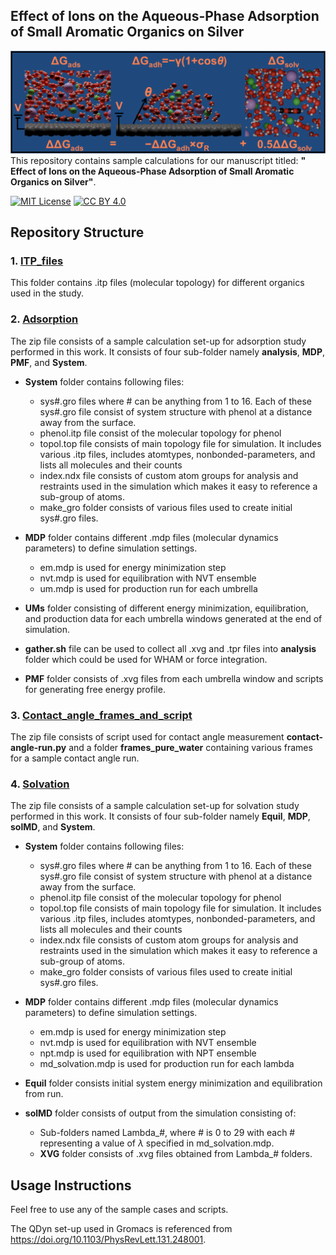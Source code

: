 ## Effect of Ions on the Aqueous-Phase Adsorption of Small Aromatic Organics on Silver
![Graphical Abstract](TOC_Graphic.png)
This repository contains sample calculations for our manuscript titled: **" Effect of Ions on the Aqueous-Phase Adsorption of Small Aromatic Organics on Silver"**.

[![MIT License](https://img.shields.io/badge/Code-MIT-green.svg)](./LICENSE-CODE)
[![CC BY 4.0](https://img.shields.io/badge/Data-CC_BY_4.0-blue.svg)](./LICENSE-DATA)

## Repository Structure

### 1. [ITP_files](./itp_files/)
This folder contains .itp files (molecular topology) for different organics used in the study.

### 2. [Adsorption](./adsorption.7z/)
The zip file consists of a sample calculation set-up for adsorption study performed in this work. It consists of four sub-folder namely **analysis**, **MDP**, **PMF**, and **System**.

- **System** folder contains following files:
  - sys#.gro files where # can be anything from 1 to 16. Each of these sys#.gro file consist of system structure with phenol at a distance away from the surface.
  - phenol.itp file consist of the molecular topology for phenol
  - topol.top file consists of main topology file for simulation. It includes various .itp files, includes atomtypes, nonbonded-parameters, and lists all molecules and their counts
  - index.ndx file consists of custom atom groups for analysis and restraints used in the simulation which makes it easy to reference a sub-group of atoms.
  - make_gro folder consists of various files used to create initial sys#.gro files.

- **MDP** folder contains different .mdp files (molecular dynamics parameters) to define simulation settings.
  - em.mdp is used for energy minimization step
  - nvt.mdp is used for equilibration with NVT ensemble
  - um.mdp is used for production run for each umbrella

- **UMs** folder consisting of different energy minimization, equilibration, and production data for each umbrella windows generated at the end of simulation. 

- **gather.sh** file can be used to collect all .xvg and .tpr files into **analysis** folder which could be used for WHAM or force integration.

- **PMF** folder consists of .xvg files from each umbrella window and scripts for generating free energy profile.

### 3. [Contact_angle_frames_and_script](./contact_angle_frames_and_script.7z)
The zip file consists of script used for contact angle measurement **contact-angle-run.py** and a folder **frames_pure_water** containing various frames for a sample contact angle run.

### 4. [Solvation](./solvation_sample.7z)
The zip file consists of a sample calculation set-up for solvation study performed in this work. It consists of four sub-folder namely **Equil**, **MDP**, **solMD**, and **System**.

- **System** folder contains following files:
  - sys#.gro files where # can be anything from 1 to 16. Each of these sys#.gro file consist of system structure with phenol at a distance away from the surface.
  - phenol.itp file consist of the molecular topology for phenol
  - topol.top file consists of main topology file for simulation. It includes various .itp files, includes atomtypes, nonbonded-parameters, and lists all molecules and their counts
  - index.ndx file consists of custom atom groups for analysis and restraints used in the simulation which makes it easy to reference a sub-group of atoms.
  - make_gro folder consists of various files used to create initial sys#.gro files.

- **MDP** folder contains different .mdp files (molecular dynamics parameters) to define simulation settings.
  - em.mdp is used for energy minimization step
  - nvt.mdp is used for equilibration with NVT ensemble
  - npt.mdp is used for equilibration with NPT ensemble
  - md_solvation.mdp is used for production run for each lambda

- **Equil** folder consists initial system energy minimization and equilibration from run.

- **solMD** folder consists of output from the simulation consisting of:
  - Sub-folders named Lambda_#, where # is 0 to 29 with each # representing a value of $\lambda$ specified in md_solvation.mdp.
  - **XVG** folder consists of .xvg files obtained from Lambda_# folders.

## Usage Instructions
Feel free to use any of the sample cases and scripts. 

The QDyn set-up used in Gromacs is referenced from https://doi.org/10.1103/PhysRevLett.131.248001.